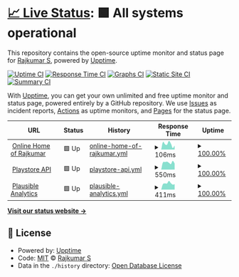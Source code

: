 # [📈 Live Status](https://status.rajkumaar.co.in): <!--live status--> **🟩 All systems operational**

This repository contains the open-source uptime monitor and status page for [Rajkumar S](https://rajkumaar.co.in), powered by [Upptime](https://github.com/upptime/upptime).

[![Uptime CI](https://github.com/rajkumaar23/status/workflows/Uptime%20CI/badge.svg)](https://github.com/rajkumaar23/status/actions?query=workflow%3A%22Uptime+CI%22)
[![Response Time CI](https://github.com/rajkumaar23/status/workflows/Response%20Time%20CI/badge.svg)](https://github.com/rajkumaar23/status/actions?query=workflow%3A%22Response+Time+CI%22)
[![Graphs CI](https://github.com/rajkumaar23/status/workflows/Graphs%20CI/badge.svg)](https://github.com/rajkumaar23/status/actions?query=workflow%3A%22Graphs+CI%22)
[![Static Site CI](https://github.com/rajkumaar23/status/workflows/Static%20Site%20CI/badge.svg)](https://github.com/rajkumaar23/status/actions?query=workflow%3A%22Static+Site+CI%22)
[![Summary CI](https://github.com/rajkumaar23/status/workflows/Summary%20CI/badge.svg)](https://github.com/rajkumaar23/status/actions?query=workflow%3A%22Summary+CI%22)

With [Upptime](https://upptime.js.org), you can get your own unlimited and free uptime monitor and status page, powered entirely by a GitHub repository. We use [Issues](https://github.com/rajkumaar23/status/issues) as incident reports, [Actions](https://github.com/rajkumaar23/status/actions) as uptime monitors, and [Pages](https://status.rajkumaar.co.in) for the status page.

<!--start: status pages-->
<!-- This summary is generated by Upptime (https://github.com/upptime/upptime) -->
<!-- Do not edit this manually, your changes will be overwritten -->
<!-- prettier-ignore -->
| URL | Status | History | Response Time | Uptime |
| --- | ------ | ------- | ------------- | ------ |
| <img alt="" src="https://icons.duckduckgo.com/ip3/rajkumaar.co.in.ico" height="13"> [Online Home of Rajkumar](https://rajkumaar.co.in) | 🟩 Up | [online-home-of-rajkumar.yml](https://github.com/rajkumaar23/status/commits/HEAD/history/online-home-of-rajkumar.yml) | <details><summary><img alt="Response time graph" src="./graphs/online-home-of-rajkumar/response-time-week.png" height="20"> 106ms</summary><br><a href="https://status.rajkumaar.co.in/history/online-home-of-rajkumar"><img alt="Response time 104" src="https://img.shields.io/endpoint?url=https%3A%2F%2Fraw.githubusercontent.com%2Frajkumaar23%2Fstatus%2FHEAD%2Fapi%2Fonline-home-of-rajkumar%2Fresponse-time.json"></a><br><a href="https://status.rajkumaar.co.in/history/online-home-of-rajkumar"><img alt="24-hour response time 76" src="https://img.shields.io/endpoint?url=https%3A%2F%2Fraw.githubusercontent.com%2Frajkumaar23%2Fstatus%2FHEAD%2Fapi%2Fonline-home-of-rajkumar%2Fresponse-time-day.json"></a><br><a href="https://status.rajkumaar.co.in/history/online-home-of-rajkumar"><img alt="7-day response time 106" src="https://img.shields.io/endpoint?url=https%3A%2F%2Fraw.githubusercontent.com%2Frajkumaar23%2Fstatus%2FHEAD%2Fapi%2Fonline-home-of-rajkumar%2Fresponse-time-week.json"></a><br><a href="https://status.rajkumaar.co.in/history/online-home-of-rajkumar"><img alt="30-day response time 105" src="https://img.shields.io/endpoint?url=https%3A%2F%2Fraw.githubusercontent.com%2Frajkumaar23%2Fstatus%2FHEAD%2Fapi%2Fonline-home-of-rajkumar%2Fresponse-time-month.json"></a><br><a href="https://status.rajkumaar.co.in/history/online-home-of-rajkumar"><img alt="1-year response time 104" src="https://img.shields.io/endpoint?url=https%3A%2F%2Fraw.githubusercontent.com%2Frajkumaar23%2Fstatus%2FHEAD%2Fapi%2Fonline-home-of-rajkumar%2Fresponse-time-year.json"></a></details> | <details><summary><a href="https://status.rajkumaar.co.in/history/online-home-of-rajkumar">100.00%</a></summary><a href="https://status.rajkumaar.co.in/history/online-home-of-rajkumar"><img alt="All-time uptime 100.00%" src="https://img.shields.io/endpoint?url=https%3A%2F%2Fraw.githubusercontent.com%2Frajkumaar23%2Fstatus%2FHEAD%2Fapi%2Fonline-home-of-rajkumar%2Fuptime.json"></a><br><a href="https://status.rajkumaar.co.in/history/online-home-of-rajkumar"><img alt="24-hour uptime 100.00%" src="https://img.shields.io/endpoint?url=https%3A%2F%2Fraw.githubusercontent.com%2Frajkumaar23%2Fstatus%2FHEAD%2Fapi%2Fonline-home-of-rajkumar%2Fuptime-day.json"></a><br><a href="https://status.rajkumaar.co.in/history/online-home-of-rajkumar"><img alt="7-day uptime 100.00%" src="https://img.shields.io/endpoint?url=https%3A%2F%2Fraw.githubusercontent.com%2Frajkumaar23%2Fstatus%2FHEAD%2Fapi%2Fonline-home-of-rajkumar%2Fuptime-week.json"></a><br><a href="https://status.rajkumaar.co.in/history/online-home-of-rajkumar"><img alt="30-day uptime 100.00%" src="https://img.shields.io/endpoint?url=https%3A%2F%2Fraw.githubusercontent.com%2Frajkumaar23%2Fstatus%2FHEAD%2Fapi%2Fonline-home-of-rajkumar%2Fuptime-month.json"></a><br><a href="https://status.rajkumaar.co.in/history/online-home-of-rajkumar"><img alt="1-year uptime 100.00%" src="https://img.shields.io/endpoint?url=https%3A%2F%2Fraw.githubusercontent.com%2Frajkumaar23%2Fstatus%2FHEAD%2Fapi%2Fonline-home-of-rajkumar%2Fuptime-year.json"></a></details>
| <img alt="" src="https://icons.duckduckgo.com/ip3/api-playstore.rajkumaar.co.in.ico" height="13"> [Playstore API](https://api-playstore.rajkumaar.co.in) | 🟩 Up | [playstore-api.yml](https://github.com/rajkumaar23/status/commits/HEAD/history/playstore-api.yml) | <details><summary><img alt="Response time graph" src="./graphs/playstore-api/response-time-week.png" height="20"> 550ms</summary><br><a href="https://status.rajkumaar.co.in/history/playstore-api"><img alt="Response time 1927" src="https://img.shields.io/endpoint?url=https%3A%2F%2Fraw.githubusercontent.com%2Frajkumaar23%2Fstatus%2FHEAD%2Fapi%2Fplaystore-api%2Fresponse-time.json"></a><br><a href="https://status.rajkumaar.co.in/history/playstore-api"><img alt="24-hour response time 465" src="https://img.shields.io/endpoint?url=https%3A%2F%2Fraw.githubusercontent.com%2Frajkumaar23%2Fstatus%2FHEAD%2Fapi%2Fplaystore-api%2Fresponse-time-day.json"></a><br><a href="https://status.rajkumaar.co.in/history/playstore-api"><img alt="7-day response time 550" src="https://img.shields.io/endpoint?url=https%3A%2F%2Fraw.githubusercontent.com%2Frajkumaar23%2Fstatus%2FHEAD%2Fapi%2Fplaystore-api%2Fresponse-time-week.json"></a><br><a href="https://status.rajkumaar.co.in/history/playstore-api"><img alt="30-day response time 1664" src="https://img.shields.io/endpoint?url=https%3A%2F%2Fraw.githubusercontent.com%2Frajkumaar23%2Fstatus%2FHEAD%2Fapi%2Fplaystore-api%2Fresponse-time-month.json"></a><br><a href="https://status.rajkumaar.co.in/history/playstore-api"><img alt="1-year response time 1927" src="https://img.shields.io/endpoint?url=https%3A%2F%2Fraw.githubusercontent.com%2Frajkumaar23%2Fstatus%2FHEAD%2Fapi%2Fplaystore-api%2Fresponse-time-year.json"></a></details> | <details><summary><a href="https://status.rajkumaar.co.in/history/playstore-api">100.00%</a></summary><a href="https://status.rajkumaar.co.in/history/playstore-api"><img alt="All-time uptime 97.38%" src="https://img.shields.io/endpoint?url=https%3A%2F%2Fraw.githubusercontent.com%2Frajkumaar23%2Fstatus%2FHEAD%2Fapi%2Fplaystore-api%2Fuptime.json"></a><br><a href="https://status.rajkumaar.co.in/history/playstore-api"><img alt="24-hour uptime 100.00%" src="https://img.shields.io/endpoint?url=https%3A%2F%2Fraw.githubusercontent.com%2Frajkumaar23%2Fstatus%2FHEAD%2Fapi%2Fplaystore-api%2Fuptime-day.json"></a><br><a href="https://status.rajkumaar.co.in/history/playstore-api"><img alt="7-day uptime 100.00%" src="https://img.shields.io/endpoint?url=https%3A%2F%2Fraw.githubusercontent.com%2Frajkumaar23%2Fstatus%2FHEAD%2Fapi%2Fplaystore-api%2Fuptime-week.json"></a><br><a href="https://status.rajkumaar.co.in/history/playstore-api"><img alt="30-day uptime 96.75%" src="https://img.shields.io/endpoint?url=https%3A%2F%2Fraw.githubusercontent.com%2Frajkumaar23%2Fstatus%2FHEAD%2Fapi%2Fplaystore-api%2Fuptime-month.json"></a><br><a href="https://status.rajkumaar.co.in/history/playstore-api"><img alt="1-year uptime 97.38%" src="https://img.shields.io/endpoint?url=https%3A%2F%2Fraw.githubusercontent.com%2Frajkumaar23%2Fstatus%2FHEAD%2Fapi%2Fplaystore-api%2Fuptime-year.json"></a></details>
| <img alt="" src="https://icons.duckduckgo.com/ip3/plausible.pi.rajkumaar.co.in.ico" height="13"> [Plausible Analytics](https://plausible.pi.rajkumaar.co.in) | 🟩 Up | [plausible-analytics.yml](https://github.com/rajkumaar23/status/commits/HEAD/history/plausible-analytics.yml) | <details><summary><img alt="Response time graph" src="./graphs/plausible-analytics/response-time-week.png" height="20"> 411ms</summary><br><a href="https://status.rajkumaar.co.in/history/plausible-analytics"><img alt="Response time 367" src="https://img.shields.io/endpoint?url=https%3A%2F%2Fraw.githubusercontent.com%2Frajkumaar23%2Fstatus%2FHEAD%2Fapi%2Fplausible-analytics%2Fresponse-time.json"></a><br><a href="https://status.rajkumaar.co.in/history/plausible-analytics"><img alt="24-hour response time 356" src="https://img.shields.io/endpoint?url=https%3A%2F%2Fraw.githubusercontent.com%2Frajkumaar23%2Fstatus%2FHEAD%2Fapi%2Fplausible-analytics%2Fresponse-time-day.json"></a><br><a href="https://status.rajkumaar.co.in/history/plausible-analytics"><img alt="7-day response time 411" src="https://img.shields.io/endpoint?url=https%3A%2F%2Fraw.githubusercontent.com%2Frajkumaar23%2Fstatus%2FHEAD%2Fapi%2Fplausible-analytics%2Fresponse-time-week.json"></a><br><a href="https://status.rajkumaar.co.in/history/plausible-analytics"><img alt="30-day response time 364" src="https://img.shields.io/endpoint?url=https%3A%2F%2Fraw.githubusercontent.com%2Frajkumaar23%2Fstatus%2FHEAD%2Fapi%2Fplausible-analytics%2Fresponse-time-month.json"></a><br><a href="https://status.rajkumaar.co.in/history/plausible-analytics"><img alt="1-year response time 367" src="https://img.shields.io/endpoint?url=https%3A%2F%2Fraw.githubusercontent.com%2Frajkumaar23%2Fstatus%2FHEAD%2Fapi%2Fplausible-analytics%2Fresponse-time-year.json"></a></details> | <details><summary><a href="https://status.rajkumaar.co.in/history/plausible-analytics">100.00%</a></summary><a href="https://status.rajkumaar.co.in/history/plausible-analytics"><img alt="All-time uptime 99.84%" src="https://img.shields.io/endpoint?url=https%3A%2F%2Fraw.githubusercontent.com%2Frajkumaar23%2Fstatus%2FHEAD%2Fapi%2Fplausible-analytics%2Fuptime.json"></a><br><a href="https://status.rajkumaar.co.in/history/plausible-analytics"><img alt="24-hour uptime 100.00%" src="https://img.shields.io/endpoint?url=https%3A%2F%2Fraw.githubusercontent.com%2Frajkumaar23%2Fstatus%2FHEAD%2Fapi%2Fplausible-analytics%2Fuptime-day.json"></a><br><a href="https://status.rajkumaar.co.in/history/plausible-analytics"><img alt="7-day uptime 100.00%" src="https://img.shields.io/endpoint?url=https%3A%2F%2Fraw.githubusercontent.com%2Frajkumaar23%2Fstatus%2FHEAD%2Fapi%2Fplausible-analytics%2Fuptime-week.json"></a><br><a href="https://status.rajkumaar.co.in/history/plausible-analytics"><img alt="30-day uptime 99.84%" src="https://img.shields.io/endpoint?url=https%3A%2F%2Fraw.githubusercontent.com%2Frajkumaar23%2Fstatus%2FHEAD%2Fapi%2Fplausible-analytics%2Fuptime-month.json"></a><br><a href="https://status.rajkumaar.co.in/history/plausible-analytics"><img alt="1-year uptime 99.84%" src="https://img.shields.io/endpoint?url=https%3A%2F%2Fraw.githubusercontent.com%2Frajkumaar23%2Fstatus%2FHEAD%2Fapi%2Fplausible-analytics%2Fuptime-year.json"></a></details>

<!--end: status pages-->

[**Visit our status website →**](https://status.rajkumaar.co.in)

## 📄 License

- Powered by: [Upptime](https://github.com/upptime/upptime)
- Code: [MIT](./LICENSE) © [Rajkumar S](https://rajkumaar.co.in)
- Data in the `./history` directory: [Open Database License](https://opendatacommons.org/licenses/odbl/1-0/)
